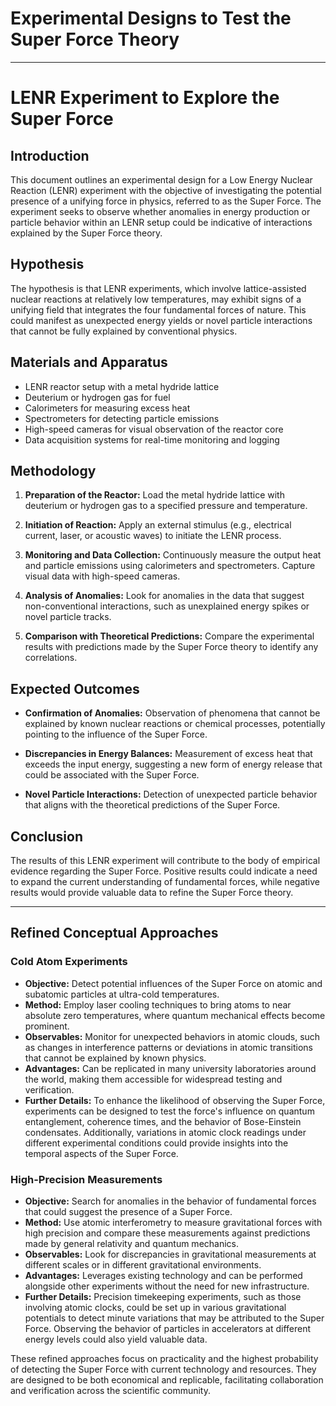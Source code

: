 # Experimental Designs to Test the Super Force Theory

---

# LENR Experiment to Explore the Super Force

## Introduction

This document outlines an experimental design for a Low Energy Nuclear Reaction (LENR) experiment with the objective of investigating the potential presence of a unifying force in physics, referred to as the Super Force. The experiment seeks to observe whether anomalies in energy production or particle behavior within an LENR setup could be indicative of interactions explained by the Super Force theory.

## Hypothesis

The hypothesis is that LENR experiments, which involve lattice-assisted nuclear reactions at relatively low temperatures, may exhibit signs of a unifying field that integrates the four fundamental forces of nature. This could manifest as unexpected energy yields or novel particle interactions that cannot be fully explained by conventional physics.

## Materials and Apparatus

- LENR reactor setup with a metal hydride lattice
- Deuterium or hydrogen gas for fuel
- Calorimeters for measuring excess heat
- Spectrometers for detecting particle emissions
- High-speed cameras for visual observation of the reactor core
- Data acquisition systems for real-time monitoring and logging

## Methodology

1. **Preparation of the Reactor:** Load the metal hydride lattice with deuterium or hydrogen gas to a specified pressure and temperature.
   
2. **Initiation of Reaction:** Apply an external stimulus (e.g., electrical current, laser, or acoustic waves) to initiate the LENR process.

3. **Monitoring and Data Collection:** Continuously measure the output heat and particle emissions using calorimeters and spectrometers. Capture visual data with high-speed cameras.

4. **Analysis of Anomalies:** Look for anomalies in the data that suggest non-conventional interactions, such as unexplained energy spikes or novel particle tracks.

5. **Comparison with Theoretical Predictions:** Compare the experimental results with predictions made by the Super Force theory to identify any correlations.

## Expected Outcomes

- **Confirmation of Anomalies:** Observation of phenomena that cannot be explained by known nuclear reactions or chemical processes, potentially pointing to the influence of the Super Force.
   
- **Discrepancies in Energy Balances:** Measurement of excess heat that exceeds the input energy, suggesting a new form of energy release that could be associated with the Super Force.

- **Novel Particle Interactions:** Detection of unexpected particle behavior that aligns with the theoretical predictions of the Super Force.

## Conclusion

The results of this LENR experiment will contribute to the body of empirical evidence regarding the Super Force. Positive results could indicate a need to expand the current understanding of fundamental forces, while negative results would provide valuable data to refine the Super Force theory.

---

## Refined Conceptual Approaches

### Cold Atom Experiments
- **Objective:** Detect potential influences of the Super Force on atomic and subatomic particles at ultra-cold temperatures.
- **Method:** Employ laser cooling techniques to bring atoms to near absolute zero temperatures, where quantum mechanical effects become prominent.
- **Observables:** Monitor for unexpected behaviors in atomic clouds, such as changes in interference patterns or deviations in atomic transitions that cannot be explained by known physics.
- **Advantages:** Can be replicated in many university laboratories around the world, making them accessible for widespread testing and verification.
- **Further Details:** To enhance the likelihood of observing the Super Force, experiments can be designed to test the force's influence on quantum entanglement, coherence times, and the behavior of Bose-Einstein condensates. Additionally, variations in atomic clock readings under different experimental conditions could provide insights into the temporal aspects of the Super Force.

### High-Precision Measurements
- **Objective:** Search for anomalies in the behavior of fundamental forces that could suggest the presence of a Super Force.
- **Method:** Use atomic interferometry to measure gravitational forces with high precision and compare these measurements against predictions made by general relativity and quantum mechanics.
- **Observables:** Look for discrepancies in gravitational measurements at different scales or in different gravitational environments.
- **Advantages:** Leverages existing technology and can be performed alongside other experiments without the need for new infrastructure.
- **Further Details:** Precision timekeeping experiments, such as those involving atomic clocks, could be set up in various gravitational potentials to detect minute variations that may be attributed to the Super Force. Observing the behavior of particles in accelerators at different energy levels could also yield valuable data.

These refined approaches focus on practicality and the highest probability of detecting the Super Force with current technology and resources. They are designed to be both economical and replicable, facilitating collaboration and verification across the scientific community.
